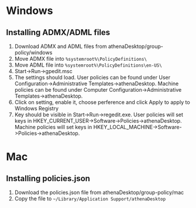 # Windows

## Installing ADMX/ADML files

1. Download ADMX and ADML files from athenaDesktop/group-policy/windows
2. Move ADMX file into `%systemroot%\PolicyDefinitions\`
3. Move ADML file into `%systemroot%\PolicyDefinitions\en-US\`
4. Start->Run->gpedit.msc
5. The settings should load. User policies can be found under User Configuration->Administrative Templates->athenaDesktop. Machine policies can be found under Computer Configuration->Administrative Templates->athenaDesktop.
6. Click on setting, enable it, choose perference and click Apply to apply to Windows Registry
7. Key should be visible in Start->Run->regedit.exe. User policies will set keys in HKEY_CURRENT_USER->Software->Policies->athenaDesktop. Machine policies will set keys in HKEY_LOCAL_MACHINE->Software->Policies->athenaDesktop.

# Mac

## Installing policies.json

1. Download the policies.json file from athenaDesktop/group-policy/mac
2. Copy the file to `~/Library/Application Support/athenaDesktop`
